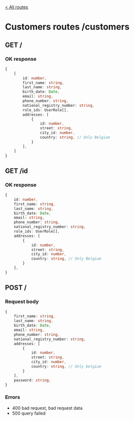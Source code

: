 [< All routes](README.md)

# Customers routes /customers

## GET /

### OK response

```ts
{
    [
        id: number,
        first_name: string,
        last_name: string,
        birth_date: Date,
        email: string,
        phone_number: string,
        national_registry_number: string,
        role_ids: UserRole[],
        addresses: [
            {
                id: number,
                street: string,
                city_id: number,
                country: string, // Only Belgium
            }
        ],
    ]
}
```

## GET /id

### OK response

```ts
{
    id: number,
    first_name: string,
    last_name: string,
    birth_date: Date,
    email: string,
    phone_number: string,
    national_registry_number: string,
    role_ids: UserRole[],
    addresses: [
        {
            id: number,
            street: string,
            city_id: number,
            country: string, // Only Belgium
        }
    ],
}
```

## POST /

### Request body

```ts
{
    first_name: string,
    last_name: string,
    birth_date: Date,
    email: string,
    phone_number: string,
    national_registry_number: string,
    addresses: [
        {
            id: number,
            street: string,
            city_id: number,
            country: string, // Only belgium
        }
    ],
    password: string,
}
```

### Errors

- 400 bad request, bad request data
- 500 query failed

